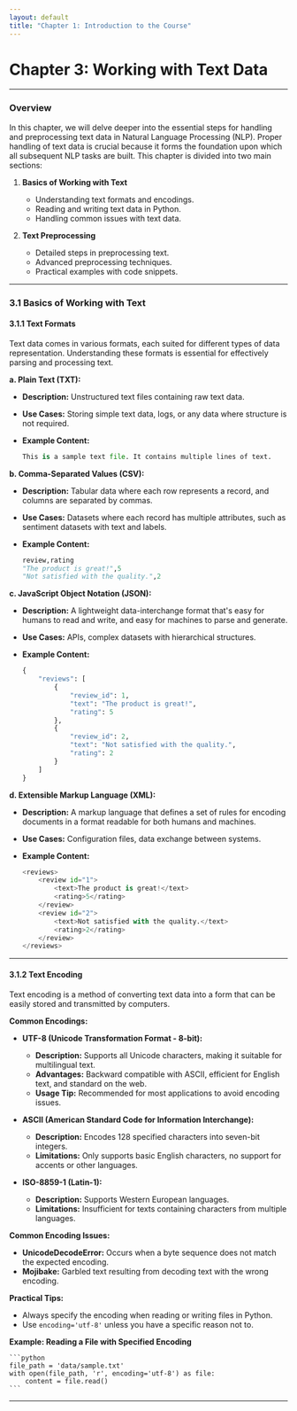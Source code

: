 ```yaml
---
layout: default
title: "Chapter 1: Introduction to the Course"
---
```


# **Chapter 3: Working with Text Data**

---

### **Overview**

In this chapter, we will delve deeper into the essential steps for handling and preprocessing text data in Natural Language Processing (NLP). Proper handling of text data is crucial because it forms the foundation upon which all subsequent NLP tasks are built. This chapter is divided into two main sections:

1. **Basics of Working with Text**
    
    - Understanding text formats and encodings.
    - Reading and writing text data in Python.
    - Handling common issues with text data.
2. **Text Preprocessing**
    
    - Detailed steps in preprocessing text.
    - Advanced preprocessing techniques.
    - Practical examples with code snippets.

---

### **3.1 Basics of Working with Text**

#### **3.1.1 Text Formats**

Text data comes in various formats, each suited for different types of data representation. Understanding these formats is essential for effectively parsing and processing text.

**a. Plain Text (TXT):**

- **Description:** Unstructured text files containing raw text data.
- **Use Cases:** Storing simple text data, logs, or any data where structure is not required.
- **Example Content:**
    
    ```python
    This is a sample text file. It contains multiple lines of text.
    ```

**b. Comma-Separated Values (CSV):**

- **Description:** Tabular data where each row represents a record, and columns are separated by commas.
- **Use Cases:** Datasets where each record has multiple attributes, such as sentiment datasets with text and labels.
- **Example Content:**
    
    ```python
    review,rating
    "The product is great!",5
    "Not satisfied with the quality.",2
    ```

**c. JavaScript Object Notation (JSON):**

- **Description:** A lightweight data-interchange format that's easy for humans to read and write, and easy for machines to parse and generate.
- **Use Cases:** APIs, complex datasets with hierarchical structures.
- **Example Content:**
    
    ```python
    {
        "reviews": [
            {
                "review_id": 1,
                "text": "The product is great!",
                "rating": 5
            },
            {
                "review_id": 2,
                "text": "Not satisfied with the quality.",
                "rating": 2
            }
        ]
    }
    ```

**d. Extensible Markup Language (XML):**

- **Description:** A markup language that defines a set of rules for encoding documents in a format readable for both humans and machines.
- **Use Cases:** Configuration files, data exchange between systems.
- **Example Content:**
    
    ```python
    <reviews>
        <review id="1">
            <text>The product is great!</text>
            <rating>5</rating>
        </review>
        <review id="2">
            <text>Not satisfied with the quality.</text>
            <rating>2</rating>
        </review>
    </reviews>
    ```

---

#### **3.1.2 Text Encoding**

Text encoding is a method of converting text data into a form that can be easily stored and transmitted by computers.

**Common Encodings:**

- **UTF-8 (Unicode Transformation Format - 8-bit):**
    
    - **Description:** Supports all Unicode characters, making it suitable for multilingual text.
    - **Advantages:** Backward compatible with ASCII, efficient for English text, and standard on the web.
    - **Usage Tip:** Recommended for most applications to avoid encoding issues.
- **ASCII (American Standard Code for Information Interchange):**
    
    - **Description:** Encodes 128 specified characters into seven-bit integers.
    - **Limitations:** Only supports basic English characters, no support for accents or other languages.
- **ISO-8859-1 (Latin-1):**
    
    - **Description:** Supports Western European languages.
    - **Limitations:** Insufficient for texts containing characters from multiple languages.

**Common Encoding Issues:**

- **UnicodeDecodeError:** Occurs when a byte sequence does not match the expected encoding.
- **Mojibake:** Garbled text resulting from decoding text with the wrong encoding.

**Practical Tips:**

- Always specify the encoding when reading or writing files in Python.
- Use `encoding='utf-8'` unless you have a specific reason not to.

**Example: Reading a File with Specified Encoding**
    
    ```python
    file_path = 'data/sample.txt'
    with open(file_path, 'r', encoding='utf-8') as file:
        content = file.read()
    ```

---


